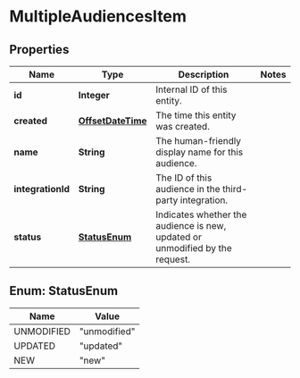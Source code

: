

# MultipleAudiencesItem


## Properties

Name | Type | Description | Notes
------------ | ------------- | ------------- | -------------
**id** | **Integer** | Internal ID of this entity. | 
**created** | [**OffsetDateTime**](OffsetDateTime.md) | The time this entity was created. | 
**name** | **String** | The human-friendly display name for this audience. | 
**integrationId** | **String** | The ID of this audience in the third-party integration. | 
**status** | [**StatusEnum**](#StatusEnum) | Indicates whether the audience is new, updated or unmodified by the request.  | 



## Enum: StatusEnum

Name | Value
---- | -----
UNMODIFIED | &quot;unmodified&quot;
UPDATED | &quot;updated&quot;
NEW | &quot;new&quot;




